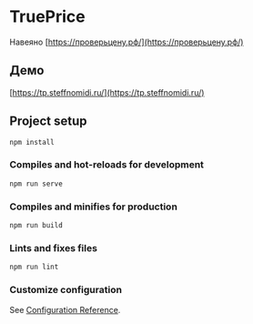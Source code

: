 # TruePrice
Навеяно [https://проверьцену.рф/](https://проверьцену.рф/)
## Демо
[https://tp.steffnomidi.ru/](https://tp.steffnomidi.ru/)
## Project setup
```
npm install
```

### Compiles and hot-reloads for development
```
npm run serve
```

### Compiles and minifies for production
```
npm run build
```

### Lints and fixes files
```
npm run lint
```

### Customize configuration
See [Configuration Reference](https://cli.vuejs.org/config/).
